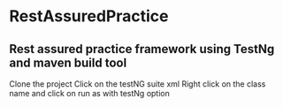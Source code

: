 # RestAssuredPractice
Rest assured practice framework using TestNg and maven build tool
-------------------------------
Clone the project 
Click on the testNG suite xml
Right click on the class name and click on run as with testNg option
